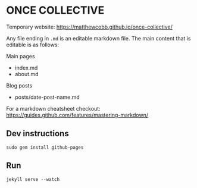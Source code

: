 # ONCE COLLECTIVE
Temporary website: https://matthewcobb.github.io/once-collective/

Any file ending in `.md` is an editable markdown file. The main content that is editable is as follows:

Main pages
- index.md
- about.md

Blog posts
- posts/date-post-name.md

For a markdown cheatsheet checkout: https://guides.github.com/features/mastering-markdown/

## Dev instructions
`sudo gem install github-pages`

## Run
`jekyll serve --watch`
